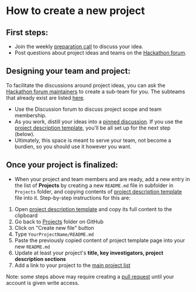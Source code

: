 # How to create a new project

## First steps:

- Join the weekly [preparation call](../README.md#preparatory-videoconferences) to discuss your idea.
- Post questions about project ideas and teams on the [Hackathon forum][forum].

## Designing your team and project:

To facilitate the discussions around project ideas, you can ask the [Hackathon forum maintainers][maintainers]  to create a sub-team for you.  The subteams that already exist are listed [here][subteams].
- Use the Discussion forum to discuss project scope and team membership.
- As you work, distill your ideas into a [pinned discussion][pinned-discussion].  If you use the [project description template][project-description-template], you'll be all set up for the next step (below).
- Ultimately, this space is meant to serve your team, not become a burdien, so you should use it however you want.

## Once your project is finalized:

- When your project and team members and are ready, add a new entry in the list of **Projects** by creating a new `README.md` file in subfolder in `Projects` folder, and copying contents of [project description template][project-description-template] file into it. Step-by-step instructions for this are:

1. Open [project description template][project-description-template] and copy its full content to the clipboard
1. Go back to [Projects](.) folder on GitHub
1. Click on "Create new file" button
1. Type `YourProjectName/README.md`
1. Paste the previously copied content of project template page into your new `README.md`
1. Update at least your project's **title, key investigators, project description sections**
1. Add a link to your project to the [main project list](../README.md)

Note: some steps above may require creating a [pull request](https://help.github.com/articles/creating-a-pull-request/) until your account is given write access.

[pinned-discussion]: https://help.github.com/articles/pinning-a-team-discussion/
[maintainers]: https://github.com/orgs/NeurodataWithoutBorders/teams/hck04/members?utf8=%E2%9C%93&query=+role%3Amaintainer
[subteams]: https://github.com/orgs/NeurodataWithoutBorders/teams/hck04/teams
[forum]: https://github.com/orgs/NeurodataWithoutBorders/teams/hck04/discussions
[project-description-template]: https://raw.githubusercontent.com/NeurodataWithoutBorders/nwb_hackathons/master/HCK04_2018_Seattle/Projects/Template/README.md
